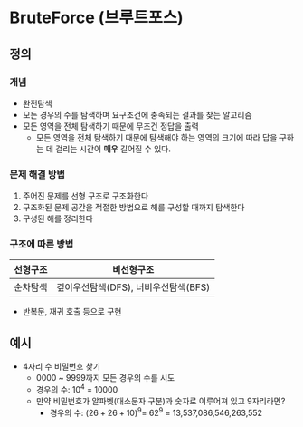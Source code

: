# BruteForce (브루트포스)

## 정의

### 개념

- 완전탐색
- 모든 경우의 수를 탐색하며 요구조건에 충족되는 결과를 찾는 알고리즘
- 모든 영역을 전체 탐색하기 때문에 무조건 정답을 출력
    - 모든 영역을 전체 탐색하기 때문에 탐색해야 하는 영역의 크기에 따라 답을 구하는 데 걸리는 시간이 **매우** 길어질 수 있다.

### 문제 해결 방법

1. 주어진 문제를 선형 구조로 구조화한다
2. 구조화된 문제 공간을 적절한 방법으로 해를 구성할 때까지 탐색한다
3. 구성된 해를 정리한다

### 구조에 따른 방법

| 선형구조 | 비선형구조 |
| --- | --- |
| 순차탐색 | 깊이우선탐색(DFS), 너비우선탐색(BFS) |
- 반복문, 재귀 호출 등으로 구현

## 예시

- 4자리 수 비밀번호 찾기
    - 0000 ~ 9999까지 모든 경우의 수를 시도
    - 경우의 수: $10^4$ = 10000
    - 만약 비밀번호가 알파벳(대소문자 구분)과 숫자로 이루어져 있고 9자리라면?
        - 경우의 수: $(26+26+10)^9$= $62^9$ = 13,537,086,546,263,552